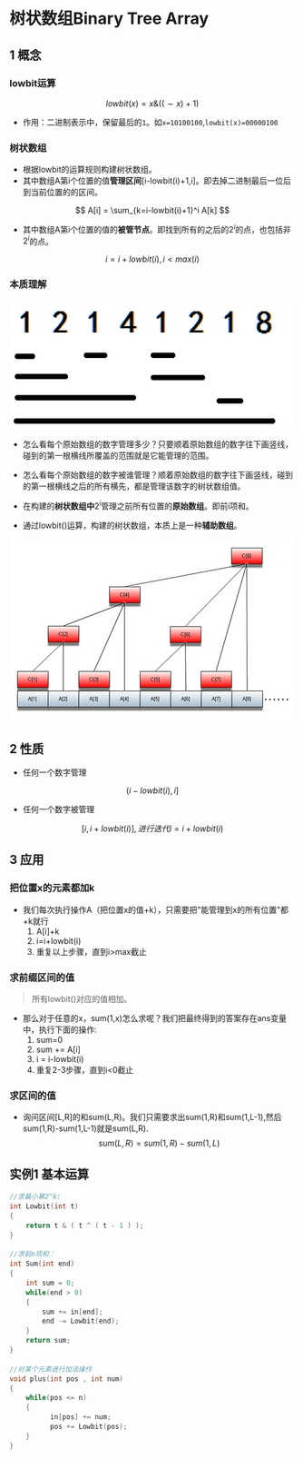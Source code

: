 # 树状数组Binary Tree Array


## 1 概念


### lowbit运算
$$
lowbit(x) = x \& ((\sim x)+1)
$$
* 作用：二进制表示中，保留最后的`1`。如`x=10100100`,`lowbit(x)=00000100`

### 树状数组

* 根据lowbit的运算规则构建树状数组。
* 其中数组A第i个位置的值**管理区间**[i-lowbit(i)+1,i]。即去掉二进制最后一位后到当前位置的的区间。

$$
A[i] = \sum_{k=i-lowbit(i)+1}^i A[k]
$$

* 其中数组A第i个位置的值的**被管节点**。即找到所有的之后的$2^i$的点，也包括非$2^i$的点。

$$
i = i + lowbit(i) ,i<max(i)
$$


### 本质理解
![](image/2021-03-26-18-06-40.png)

* 怎么看每个原始数组的数字管理多少？只要顺着原始数组的数字往下画竖线，碰到的第一根横线所覆盖的范围就是它能管理的范围。
* 怎么看每个原始数组的数字被谁管理？顺着原始数组的数字往下画竖线，碰到的第一根横线之后的所有横先，都是管理该数字的树状数组值。

* 在构建的**树状数组中**$2^i$管理之前所有位置的**原始数组**。即前i项和。
* 通过lowbit()运算，构建的树状数组，本质上是一种**辅助数组**。

![](image/2021-03-26-18-42-22.png)



## 2 性质

* 任何一个数字管理

$$
(i-lowbit(i),i]
$$
* 任何一个数字被管理

$$
[i,i+lowbit(i)],进行迭代i=i+lowbit(i)
$$

## 3 应用

### 把位置x的元素都加k

* 我们每次执行操作A（把位置x的值+k），只需要把"能管理到x的所有位置"都+k就行
    1. A[i]+k
    2. i=i+lowbit(i)
    3. 重复以上步骤，直到i>max截止

### 求前缀区间的值

> 所有lowbit()对应的值相加。

* 那么对于任意的x，sum(1,x)怎么求呢？我们把最终得到的答案存在ans变量中，执行下面的操作:
  1. sum=0
  2. sum += A[i]
  3. i = i-lowbit(i)
  4. 重复2-3步骤，直到i<0截止


### 求区间的值

* 询问区间[L,R]的和sum(L,R)。我们只需要求出sum(1,R)和sum(1,L-1),然后sum(1,R)-sum(1,L-1)就是sum(L,R).
$$
sum(L,R)=sum(1,R)-sum(1,L)
$$

## 实例1 基本运算

```C++
//求最小幂2^k:
int Lowbit(int t)
{
    return t & ( t ^ ( t - 1 ) );
}

//求前n项和：
int Sum(int end)
{
    int sum = 0;
    while(end > 0)
    {
        sum += in[end];
        end -= Lowbit(end);
    }
    return sum;
}

//对某个元素进行加法操作
void plus(int pos , int num)
{
    while(pos <= n)
    {
          in[pos] += num;
          pos += Lowbit(pos);
    }
}
```

